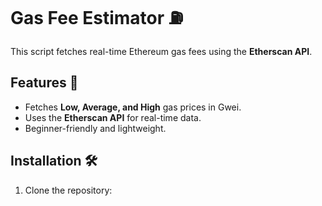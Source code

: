 # Gas Fee Estimator ⛽

This script fetches real-time Ethereum gas fees using the **Etherscan API**.

## Features 🚀
- Fetches **Low, Average, and High** gas prices in Gwei.
- Uses the **Etherscan API** for real-time data.
- Beginner-friendly and lightweight.

## Installation 🛠
1. Clone the repository:
